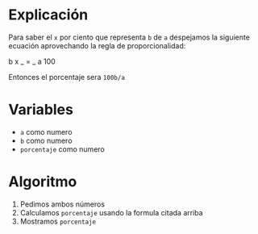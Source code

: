 Explicación
===========

Para saber el `x` por ciento que representa `b` de `a` despejamos la siguiente
ecuación aprovechando la regla de proporcionalidad:

b     x 
_  =  _
a    100

Entonces el porcentaje sera `100b/a`

Variables
=========

* `a` como numero
* `b` como numero
* `porcentaje` como numero

Algoritmo
=========

1. Pedimos ambos números
2. Calculamos `porcentaje` usando la formula citada arriba
3. Mostramos `porcentaje`
